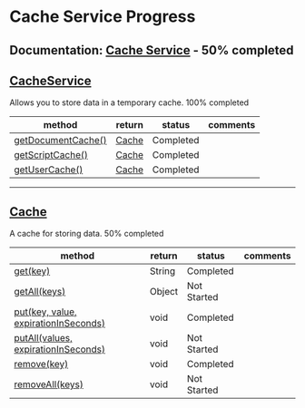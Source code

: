 # Cache Service Progress
**Documentation:** [Cache Service](https://developers.google.com/apps-script/reference/cache) - 50% completed
---
## [CacheService](https://developers.google.com/apps-script/reference/cache/cache-service)
Allows you to store data in a temporary cache.
100% completed

| method | return | status | comments |
| --- | --- | --- | --- |
| [getDocumentCache()](https://developers.google.com/apps-script/reference/cache/cache-service#getDocumentCache()) | [Cache](#cache) | Completed | |
| [getScriptCache()](https://developers.google.com/apps-script/reference/cache/cache-service#getScriptCache()) | [Cache](#cache) | Completed | |
| [getUserCache()](https://developers.google.com/apps-script/reference/cache/cache-service#getUserCache()) | [Cache](#cache) | Completed | |

---
## [Cache](https://developers.google.com/apps-script/reference/cache/cache)
A cache for storing data.
50% completed

| method | return | status | comments |
| --- | --- | --- | --- |
| [get(key)](https://developers.google.com/apps-script/reference/cache/cache#get(String)) | String | Completed | |
| [getAll(keys)](https://developers.google.com/apps-script/reference/cache/cache#getAll(String)) | Object | Not Started | |
| [put(key, value, expirationInSeconds)](https://developers.google.com/apps-script/reference/cache/cache#put(String,String,Integer)) | void | Completed | |
| [putAll(values, expirationInSeconds)](https://developers.google.com/apps-script/reference/cache/cache#putAll(Object,Integer)) | void | Not Started | |
| [remove(key)](https://developers.google.com/apps-script/reference/cache/cache#remove(String)) | void | Completed | |
| [removeAll(keys)](https://developers.google.com/apps-script/reference/cache/cache#removeAll(String)) | void | Not Started | |
